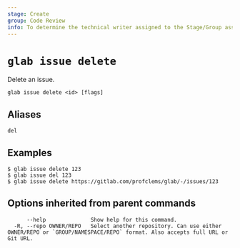 ```yaml
---
stage: Create
group: Code Review
info: To determine the technical writer assigned to the Stage/Group associated with this page, see https://about.gitlab.com/handbook/product/ux/technical-writing/#assignments
---
```


<!--
This documentation is auto generated by a script.
Please do not edit this file directly. Run `make gen-docs` instead.
-->

# `glab issue delete`

Delete an issue.

```plaintext
glab issue delete <id> [flags]
```

## Aliases

```plaintext
del
```

## Examples

```console
$ glab issue delete 123
$ glab issue del 123
$ glab issue delete https://gitlab.com/profclems/glab/-/issues/123

```

## Options inherited from parent commands

```plaintext
      --help              Show help for this command.
  -R, --repo OWNER/REPO   Select another repository. Can use either OWNER/REPO or `GROUP/NAMESPACE/REPO` format. Also accepts full URL or Git URL.
```

